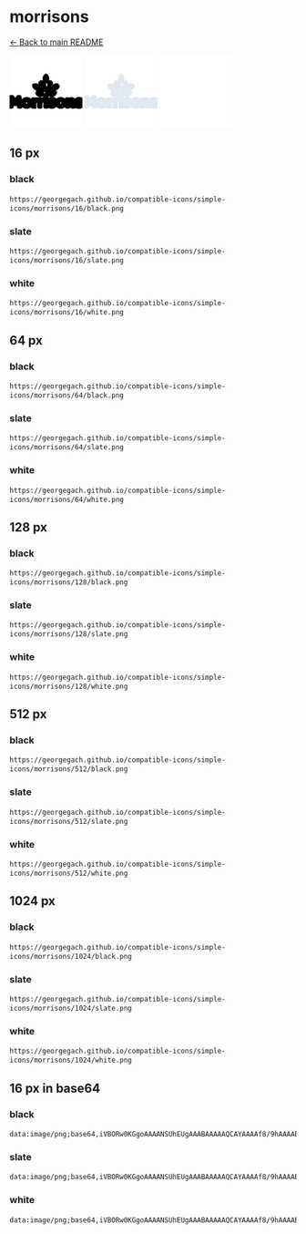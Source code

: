 # morrisons

[← Back to main README](../../README.md)


<img src="./128/black.png" width="128" alt="morrisons black icon" />
<img src="./128/slate.png" width="128" alt="morrisons slate icon" />
<img src="./128/white.png" width="128" alt="morrisons white icon" />

## 16 px

### black
```
https://georgegach.github.io/compatible-icons/simple-icons/morrisons/16/black.png
```

### slate
```
https://georgegach.github.io/compatible-icons/simple-icons/morrisons/16/slate.png
```

### white
```
https://georgegach.github.io/compatible-icons/simple-icons/morrisons/16/white.png
```

## 64 px

### black
```
https://georgegach.github.io/compatible-icons/simple-icons/morrisons/64/black.png
```

### slate
```
https://georgegach.github.io/compatible-icons/simple-icons/morrisons/64/slate.png
```

### white
```
https://georgegach.github.io/compatible-icons/simple-icons/morrisons/64/white.png
```

## 128 px

### black
```
https://georgegach.github.io/compatible-icons/simple-icons/morrisons/128/black.png
```

### slate
```
https://georgegach.github.io/compatible-icons/simple-icons/morrisons/128/slate.png
```

### white
```
https://georgegach.github.io/compatible-icons/simple-icons/morrisons/128/white.png
```

## 512 px

### black
```
https://georgegach.github.io/compatible-icons/simple-icons/morrisons/512/black.png
```

### slate
```
https://georgegach.github.io/compatible-icons/simple-icons/morrisons/512/slate.png
```

### white
```
https://georgegach.github.io/compatible-icons/simple-icons/morrisons/512/white.png
```

## 1024 px

### black
```
https://georgegach.github.io/compatible-icons/simple-icons/morrisons/1024/black.png
```

### slate
```
https://georgegach.github.io/compatible-icons/simple-icons/morrisons/1024/slate.png
```

### white
```
https://georgegach.github.io/compatible-icons/simple-icons/morrisons/1024/white.png
```

## 16 px in base64

### black
```
data:image/png;base64,iVBORw0KGgoAAAANSUhEUgAAABAAAAAQCAYAAAAf8/9hAAAABmJLR0QA/wD/AP+gvaeTAAAAvUlEQVQ4je3PPUtCcRgF8J8vLU5hGjREkk1NDSLh1i5+Ir+C38XdMbCloSEnewEXRRscDOFW5vJPLnIvQqseODzwvJznHA7I7Zi3UUf/P+I1PGOA87SlTEIvjx4ucYZ3TPCJJlbx5WyCwDfecIojVHGL6fbxHyo4xkms10AUO4rQSouwwhgfweYTrnCBMr4Cu7jBCCUMcQ2/MS5DjfCDecp8wxzu0EExOHrELLi6D98XeEABL3gN8ZZJsfYNa33cNYFiYtIZAAAAAElFTkSuQmCC
```

### slate
```
data:image/png;base64,iVBORw0KGgoAAAANSUhEUgAAABAAAAAQCAYAAAAf8/9hAAAABmJLR0QA/wD/AP+gvaeTAAABBklEQVQ4je2QQS5DYRSFv/O/SspASRFNIwQjDAwMugQDO7ANQ1uRWICIuZEdmEk00eRptKi8ljSaVP9jRkM15nzDm3POvefCP2NJ7zqHaePpYJxGP5vbOwQdm6jcIO6Wy8XbXwXYztXvO+fAaoRSEDVDk0h3abGwJykO68O3ROkNuDFaEEzYWsNUSPTw1QwQao1spZZlM/X6c/FjqHCESDCP4GAkok5HVkib7QhuILUEXaHLaNZllgmej1Zfin3gDNgGpaA5cFVmQ2mz7c8H0EPkQX3hxPACFIb29cD54QtygouBdRLEvoklSVURp2wlyFc2m0jTWNfgLZmW8aukSWB2VK2/xjuQYGxpVf3KrgAAAABJRU5ErkJggg==
```

### white
```
data:image/png;base64,iVBORw0KGgoAAAANSUhEUgAAABAAAAAQCAYAAAAf8/9hAAAABmJLR0QA/wD/AP+gvaeTAAAAzklEQVQ4je3QzyrFcRAF8M+Xq7DwJ3/KQoQVFhYW8gw3L+A1LD2Shb2VN7Ag5RZlQzc7idA9Nl+68WNhy6mpaWbOmTnDP35Ekv0ke78lbyY5TXKWZP67udJAbOEIS5jDFW7xgHYppdc/P/BFsZRXXGIWQ1jGFrqfye8bF5NMJJnqq20neU7STdKr+U6jhSQ93OCunnmCFSxgBi81DrGBa0yjg9WSJH2CTxiuhEHcY7yh/4EWjnGA3fq0DkarwDnWMIYLrNdLHzGCySZbfw1v6vBcQMU6Kb8AAAAASUVORK5CYII=
```

